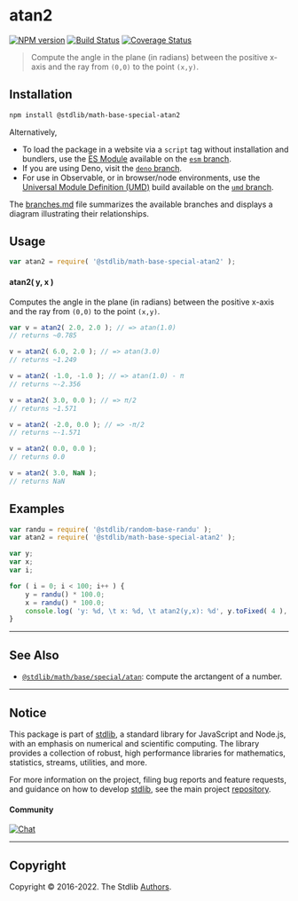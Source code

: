 <!--

@license Apache-2.0

Copyright (c) 2018 The Stdlib Authors.

Licensed under the Apache License, Version 2.0 (the "License");
you may not use this file except in compliance with the License.
You may obtain a copy of the License at

   http://www.apache.org/licenses/LICENSE-2.0

Unless required by applicable law or agreed to in writing, software
distributed under the License is distributed on an "AS IS" BASIS,
WITHOUT WARRANTIES OR CONDITIONS OF ANY KIND, either express or implied.
See the License for the specific language governing permissions and
limitations under the License.

-->

# atan2

[![NPM version][npm-image]][npm-url] [![Build Status][test-image]][test-url] [![Coverage Status][coverage-image]][coverage-url] <!-- [![dependencies][dependencies-image]][dependencies-url] -->

> Compute the angle in the plane (in radians) between the positive x-axis and the ray from `(0,0)` to the point `(x,y)`.

<section class="installation">

## Installation

```bash
npm install @stdlib/math-base-special-atan2
```

Alternatively,

-   To load the package in a website via a `script` tag without installation and bundlers, use the [ES Module][es-module] available on the [`esm` branch][esm-url].
-   If you are using Deno, visit the [`deno` branch][deno-url].
-   For use in Observable, or in browser/node environments, use the [Universal Module Definition (UMD)][umd] build available on the [`umd` branch][umd-url].

The [branches.md][branches-url] file summarizes the available branches and displays a diagram illustrating their relationships.

</section>

<section class="usage">

## Usage

```javascript
var atan2 = require( '@stdlib/math-base-special-atan2' );
```

#### atan2( y, x )

Computes the angle in the plane (in radians) between the positive x-axis and the ray from `(0,0)` to the point `(x,y)`.

```javascript
var v = atan2( 2.0, 2.0 ); // => atan(1.0)
// returns ~0.785

v = atan2( 6.0, 2.0 ); // => atan(3.0)
// returns ~1.249

v = atan2( -1.0, -1.0 ); // => atan(1.0) - π
// returns ~-2.356

v = atan2( 3.0, 0.0 ); // => π/2
// returns ~1.571

v = atan2( -2.0, 0.0 ); // => -π/2
// returns ~-1.571

v = atan2( 0.0, 0.0 );
// returns 0.0

v = atan2( 3.0, NaN );
// returns NaN
```

</section>

<!-- /.usage -->

<section class="examples">

## Examples

<!-- eslint no-undef: "error" -->

```javascript
var randu = require( '@stdlib/random-base-randu' );
var atan2 = require( '@stdlib/math-base-special-atan2' );

var y;
var x;
var i;

for ( i = 0; i < 100; i++ ) {
    y = randu() * 100.0;
    x = randu() * 100.0;
    console.log( 'y: %d, \t x: %d, \t atan2(y,x): %d', y.toFixed( 4 ), x.toFixed( 4 ), atan2( y, x ).toFixed( 4 ) );
}
```

</section>

<!-- /.examples -->

<!-- Section for related `stdlib` packages. Do not manually edit this section, as it is automatically populated. -->

<section class="related">

* * *

## See Also

-   <span class="package-name">[`@stdlib/math/base/special/atan`][@stdlib/math/base/special/atan]</span><span class="delimiter">: </span><span class="description">compute the arctangent of a number.</span>

</section>

<!-- /.related -->

<!-- Section for all links. Make sure to keep an empty line after the `section` element and another before the `/section` close. -->


<section class="main-repo" >

* * *

## Notice

This package is part of [stdlib][stdlib], a standard library for JavaScript and Node.js, with an emphasis on numerical and scientific computing. The library provides a collection of robust, high performance libraries for mathematics, statistics, streams, utilities, and more.

For more information on the project, filing bug reports and feature requests, and guidance on how to develop [stdlib][stdlib], see the main project [repository][stdlib].

#### Community

[![Chat][chat-image]][chat-url]

---

## Copyright

Copyright &copy; 2016-2022. The Stdlib [Authors][stdlib-authors].

</section>

<!-- /.stdlib -->

<!-- Section for all links. Make sure to keep an empty line after the `section` element and another before the `/section` close. -->

<section class="links">

[npm-image]: http://img.shields.io/npm/v/@stdlib/math-base-special-atan2.svg
[npm-url]: https://npmjs.org/package/@stdlib/math-base-special-atan2

[test-image]: https://github.com/stdlib-js/math-base-special-atan2/actions/workflows/test.yml/badge.svg?branch=main
[test-url]: https://github.com/stdlib-js/math-base-special-atan2/actions/workflows/test.yml?query=branch:main

[coverage-image]: https://img.shields.io/codecov/c/github/stdlib-js/math-base-special-atan2/main.svg
[coverage-url]: https://codecov.io/github/stdlib-js/math-base-special-atan2?branch=main

<!--

[dependencies-image]: https://img.shields.io/david/stdlib-js/math-base-special-atan2.svg
[dependencies-url]: https://david-dm.org/stdlib-js/math-base-special-atan2/main

-->

[chat-image]: https://img.shields.io/gitter/room/stdlib-js/stdlib.svg
[chat-url]: https://gitter.im/stdlib-js/stdlib/

[stdlib]: https://github.com/stdlib-js/stdlib

[stdlib-authors]: https://github.com/stdlib-js/stdlib/graphs/contributors

[umd]: https://github.com/umdjs/umd
[es-module]: https://developer.mozilla.org/en-US/docs/Web/JavaScript/Guide/Modules

[deno-url]: https://github.com/stdlib-js/math-base-special-atan2/tree/deno
[umd-url]: https://github.com/stdlib-js/math-base-special-atan2/tree/umd
[esm-url]: https://github.com/stdlib-js/math-base-special-atan2/tree/esm
[branches-url]: https://github.com/stdlib-js/math-base-special-atan2/blob/main/branches.md

<!-- <related-links> -->

[@stdlib/math/base/special/atan]: https://github.com/stdlib-js/math-base-special-atan

<!-- </related-links> -->

</section>

<!-- /.links -->
